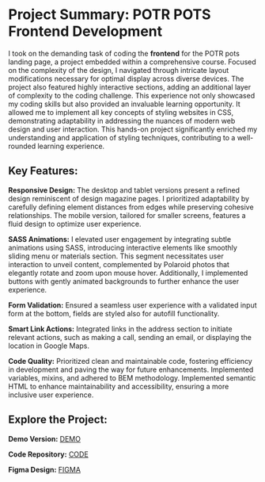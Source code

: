 # Project Summary: POTR POTS Frontend Development

I took on the demanding task of coding the **frontend** for the POTR pots landing page, a project embedded within a comprehensive course. Focused on the complexity of the design, I navigated through intricate layout modifications necessary for optimal display across diverse devices. The project also featured highly interactive sections, adding an additional layer of complexity to the coding challenge. This experience not only showcased my coding skills but also provided an invaluable learning opportunity. It allowed me to implement all key concepts of styling websites in CSS, demonstrating adaptability in addressing the nuances of modern web design and user interaction. This hands-on project significantly enriched my understanding and application of styling techniques, contributing to a well-rounded learning experience.

## Key Features:

**Responsive Design:** The desktop and tablet versions present a refined design reminiscent of design magazine pages. I prioritized adaptability by carefully defining element distances from edges while preserving cohesive relationships. The mobile version, tailored for smaller screens, features a fluid design to optimize user experience.

**SASS Animations:** I elevated user engagement by integrating subtle animations using SASS, introducing interactive elements like smoothly sliding menu or materials section. This segment necessitates user interaction to unveil content, complemented by Polaroid photos that elegantly rotate and zoom upon mouse hover. Additionally, I implemented buttons with gently animated backgrounds to further enhance the user experience.

**Form Validation:** Ensured a seamless user experience with a validated input form at the bottom, fields are styled also for autofill functionality.

**Smart Link Actions:** Integrated links in the address section to initiate relevant actions, such as making a call, sending an email, or displaying the location in Google Maps.

**Code Quality:** Prioritized clean and maintainable code, fostering efficiency in development and paving the way for future enhancements. Implemented variables, mixins, and adhered to BEM methodology. Implemented semantic HTML to enhance maintainability and accessibility, ensuring a more inclusive user experience.

## Explore the Project:

**Demo Version:** [DEMO](https://meljaszuk.github.io/Responsive-Webiste-EcoPots/)

**Code Repository:** [CODE](https://github.com/meljaszuk/Responsive-Webiste-EcoPots)

**Figma Design:** [FIGMA](https://www.figma.com/file/50zgLU65Mcd3MisFHMfLfx/POTR-POTS_FE-students?node-id=1760%3A281)
